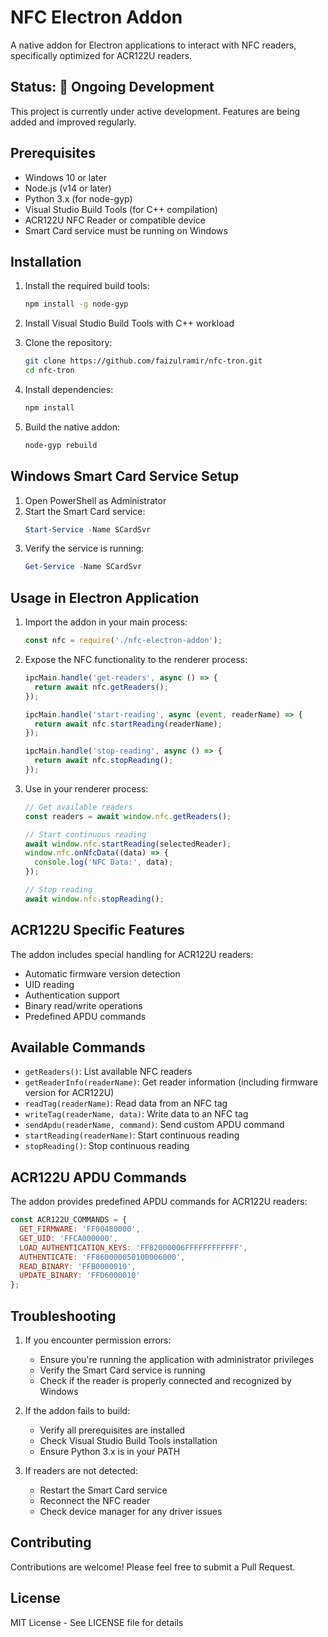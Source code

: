 # NFC Electron Addon

A native addon for Electron applications to interact with NFC readers, specifically optimized for ACR122U readers.

## Status: 🚧 Ongoing Development

This project is currently under active development. Features are being added and improved regularly.

## Prerequisites

- Windows 10 or later
- Node.js (v14 or later)
- Python 3.x (for node-gyp)
- Visual Studio Build Tools (for C++ compilation)
- ACR122U NFC Reader or compatible device
- Smart Card service must be running on Windows

## Installation

1. Install the required build tools:
   ```bash
   npm install -g node-gyp
   ```

2. Install Visual Studio Build Tools with C++ workload

3. Clone the repository:
   ```bash
   git clone https://github.com/faizulramir/nfc-tron.git
   cd nfc-tron
   ```

4. Install dependencies:
   ```bash
   npm install
   ```

5. Build the native addon:
   ```bash
   node-gyp rebuild
   ```

## Windows Smart Card Service Setup

1. Open PowerShell as Administrator
2. Start the Smart Card service:
   ```powershell
   Start-Service -Name SCardSvr
   ```
3. Verify the service is running:
   ```powershell
   Get-Service -Name SCardSvr
   ```

## Usage in Electron Application

1. Import the addon in your main process:
   ```javascript
   const nfc = require('./nfc-electron-addon');
   ```

2. Expose the NFC functionality to the renderer process:
   ```javascript
   ipcMain.handle('get-readers', async () => {
     return await nfc.getReaders();
   });

   ipcMain.handle('start-reading', async (event, readerName) => {
     return await nfc.startReading(readerName);
   });

   ipcMain.handle('stop-reading', async () => {
     return await nfc.stopReading();
   });
   ```

3. Use in your renderer process:
   ```javascript
   // Get available readers
   const readers = await window.nfc.getReaders();

   // Start continuous reading
   await window.nfc.startReading(selectedReader);
   window.nfc.onNfcData((data) => {
     console.log('NFC Data:', data);
   });

   // Stop reading
   await window.nfc.stopReading();
   ```

## ACR122U Specific Features

The addon includes special handling for ACR122U readers:

- Automatic firmware version detection
- UID reading
- Authentication support
- Binary read/write operations
- Predefined APDU commands

## Available Commands

- `getReaders()`: List available NFC readers
- `getReaderInfo(readerName)`: Get reader information (including firmware version for ACR122U)
- `readTag(readerName)`: Read data from an NFC tag
- `writeTag(readerName, data)`: Write data to an NFC tag
- `sendApdu(readerName, command)`: Send custom APDU command
- `startReading(readerName)`: Start continuous reading
- `stopReading()`: Stop continuous reading

## ACR122U APDU Commands

The addon provides predefined APDU commands for ACR122U readers:

```javascript
const ACR122U_COMMANDS = {
  GET_FIRMWARE: 'FF00480000',
  GET_UID: 'FFCA000000',
  LOAD_AUTHENTICATION_KEYS: 'FF82000006FFFFFFFFFFFF',
  AUTHENTICATE: 'FF860000050100006000',
  READ_BINARY: 'FFB0000010',
  UPDATE_BINARY: 'FFD6000010'
};
```

## Troubleshooting

1. If you encounter permission errors:
   - Ensure you're running the application with administrator privileges
   - Verify the Smart Card service is running
   - Check if the reader is properly connected and recognized by Windows

2. If the addon fails to build:
   - Verify all prerequisites are installed
   - Check Visual Studio Build Tools installation
   - Ensure Python 3.x is in your PATH

3. If readers are not detected:
   - Restart the Smart Card service
   - Reconnect the NFC reader
   - Check device manager for any driver issues

## Contributing

Contributions are welcome! Please feel free to submit a Pull Request.

## License

MIT License - See LICENSE file for details 